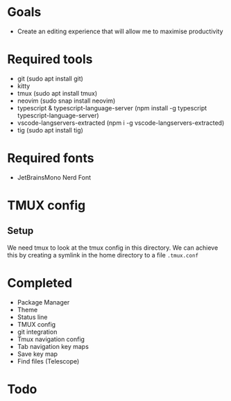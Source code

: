 # Goals
- Create an editing experience that will allow me to maximise productivity

# Required tools
- git (sudo apt install git)
- kitty
- tmux (sudo apt install tmux)
- neovim (sudo snap install neovim)
- typescript & typescript-language-server (npm install -g typescript typescript-language-server)
- vscode-langservers-extracted (npm i -g vscode-langservers-extracted)
- tig (sudo apt install tig)

# Required fonts
- JetBrainsMono Nerd Font

# TMUX config
## Setup
We need tmux to look at the tmux config in this directory.
We can achieve this by creating a symlink in the home directory to a file ```.tmux.conf```

# Completed
- Package Manager
- Theme
- Status line
- TMUX config
- git integration
- Tmux navigation config
- Tab navigation key maps
- Save key map
- Find files (Telescope)

# Todo
